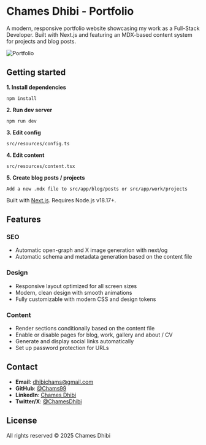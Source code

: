 # Chames Dhibi - Portfolio

A modern, responsive portfolio website showcasing my work as a Full-Stack Developer. Built with Next.js and featuring an MDX-based content system for projects and blog posts.

![Portfolio](public/images/og/home.jpg)

## Getting started

**1. Install dependencies**
```
npm install
```

**2. Run dev server**
```
npm run dev
```

**3. Edit config**
```
src/resources/config.ts
```

**4. Edit content**
```
src/resources/content.tsx
```

**5. Create blog posts / projects**
```
Add a new .mdx file to src/app/blog/posts or src/app/work/projects
```

Built with [Next.js](https://nextjs.org). Requires Node.js v18.17+.

## Features

### SEO
- Automatic open-graph and X image generation with next/og
- Automatic schema and metadata generation based on the content file

### Design
- Responsive layout optimized for all screen sizes
- Modern, clean design with smooth animations
- Fully customizable with modern CSS and design tokens

### Content
- Render sections conditionally based on the content file
- Enable or disable pages for blog, work, gallery and about / CV
- Generate and display social links automatically
- Set up password protection for URLs

## Contact

- **Email**: dhibichams@gmail.com
- **GitHub**: [@Chams99](https://github.com/Chams99)
- **LinkedIn**: [Chames Dhibi](https://www.linkedin.com/in/dhibi-chams-827146344/)
- **Twitter/X**: [@ChamesDhibi](https://x.com/ChamesDhibi)

## License

All rights reserved © 2025 Chames Dhibi